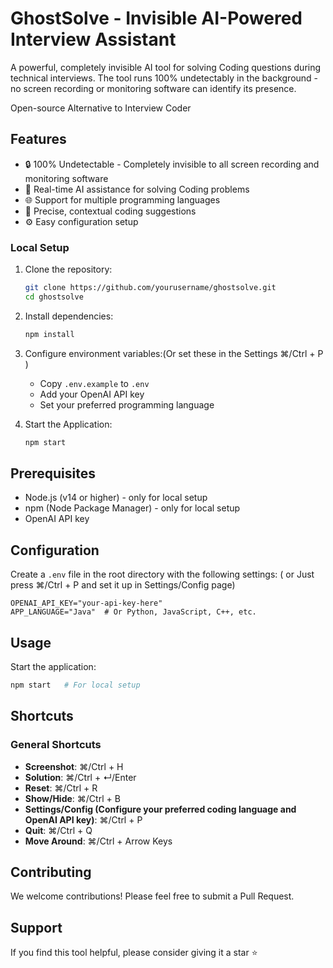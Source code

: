 # GhostSolve - Invisible AI-Powered Interview Assistant

A powerful, completely invisible AI tool for solving Coding questions during technical interviews. The tool runs 100% undetectably in the background - no screen recording or monitoring software can identify its presence. 

Open-source Alternative to Interview Coder

## Features

- 🔒 100% Undetectable - Completely invisible to all screen recording and monitoring software
- 🤖 Real-time AI assistance for solving Coding problems
- 🌐 Support for multiple programming languages
- 🎯 Precise, contextual coding suggestions
- ⚙️ Easy configuration setup


### Local Setup

1. Clone the repository:
   ```bash
   git clone https://github.com/yourusername/ghostsolve.git
   cd ghostsolve
   ```

2. Install dependencies:
   ```bash
   npm install
   ```

3. Configure environment variables:(Or set these in the Settings ⌘/Ctrl + P )
   - Copy `.env.example` to `.env`
   - Add your OpenAI API key
   - Set your preferred programming language

4. Start the Application:
    ```bash
   npm start
   ```
    

## Prerequisites

- Node.js (v14 or higher) - only for local setup
- npm (Node Package Manager) - only for local setup
- OpenAI API key

## Configuration

Create a `.env` file in the root directory with the following settings: ( or Just press ⌘/Ctrl + P and set it up in Settings/Config page)
```env
OPENAI_API_KEY="your-api-key-here"
APP_LANGUAGE="Java"  # Or Python, JavaScript, C++, etc.
```

## Usage

   Start the application:
   ```bash
   npm start   # For local setup
   ```

## Shortcuts

### General Shortcuts

- **Screenshot**: ⌘/Ctrl + H
- **Solution**: ⌘/Ctrl + ↵/Enter
- **Reset**: ⌘/Ctrl + R
- **Show/Hide**: ⌘/Ctrl + B
- **Settings/Config (Configure your preferred coding language and OpenAI API key)**: ⌘/Ctrl + P 
- **Quit**: ⌘/Ctrl + Q
- **Move Around**: ⌘/Ctrl + Arrow Keys

## Contributing
We welcome contributions! Please feel free to submit a Pull Request.

## Support
If you find this tool helpful, please consider giving it a star ⭐️
